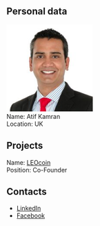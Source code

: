 ## Personal data
![kamran photo](photo/atif_kamran.jpg)  
Name: Atif Kamran  
Location: UK
## Projects 
Name: [LEOcoin](../projects/leocoin.md)  
Position: Co-Founder
## Contacts
* [LinkedIn](https://uk.linkedin.com/in/atifkamran)
* [Facebook](https://www.facebook.com/atif1kamran)
